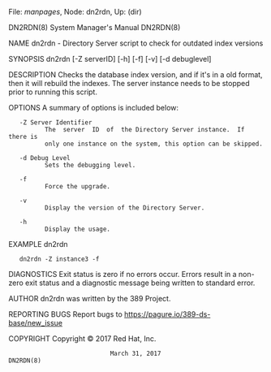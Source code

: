 File: *manpages*,  Node: dn2rdn,  Up: (dir)

DN2RDN(8)                   System Manager's Manual                  DN2RDN(8)



NAME
       dn2rdn - Directory Server script to check for outdated index versions

SYNOPSIS
       dn2rdn [-Z serverID] [-h] [-f] [-v] [-d debuglevel]

DESCRIPTION
       Checks the database index version, and if it's in a old format, then it
       will rebuild the indexes.  The server  instance  needs  to  be  stopped
       prior to running this script.

OPTIONS
       A summary of options is included below:

       -Z Server Identifier
              The  server  ID  of  the Directory Server instance.  If there is
              only one instance on the system, this option can be skipped.

       -d Debug Level
              Sets the debugging level.

       -f
              Force the upgrade.

       -v
              Display the version of the Directory Server.

       -h
              Display the usage.

EXAMPLE
       dn2rdn

       dn2rdn -Z instance3 -f

DIAGNOSTICS
       Exit status is zero if no errors occur.  Errors result  in  a  non-zero
       exit status and a diagnostic message being written to standard error.

AUTHOR
       dn2rdn was written by the 389 Project.

REPORTING BUGS
       Report bugs to https://pagure.io/389-ds-base/new_issue

COPYRIGHT
       Copyright © 2017 Red Hat, Inc.



                                March 31, 2017                       DN2RDN(8)
